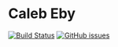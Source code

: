 # Caleb Eby
[![Build Status](https://travis-ci.org/calebeby/calebeby.github.io.svg?branch=master)](https://travis-ci.org/calebeby/calebeby.github.io)
[![GitHub issues](https://img.shields.io/github/issues/eby-web-development/nussbaum-furniture.svg)](https://github.com/eby-web-development/nussbaum-furniture/issues)
